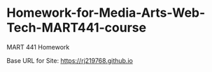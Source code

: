 # Homework-for-Media-Arts-Web-Tech-MART441-course
MART 441 Homework

Base URL for Site: https://rj219768.github.io
